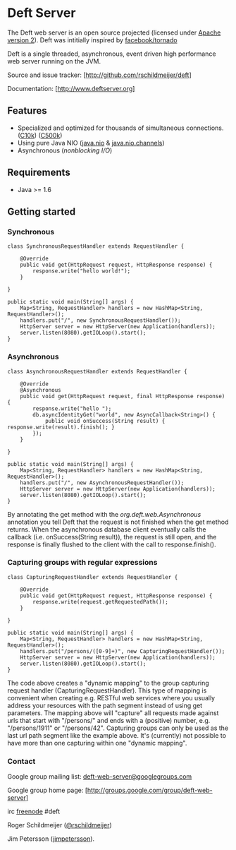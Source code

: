 # Deft Server
The Deft web server is an open source projected (licensed under [Apache version 2]). Deft was intitially inspired by [facebook/tornado]

Deft is a single threaded, asynchronous, event driven high performance web server running on the JVM.

Source and issue tracker: [http://github.com/rschildmeijer/deft]

Documentation: [http://www.deftserver.org]
 
## Features
 
 * Specialized and optimized for thousands of simultaneous connections. ([C10k]) ([C500k])
 * Using pure Java NIO ([java.nio] & [java.nio.channels])
 * Asynchronous (*nonblocking I/O*)

## Requirements
* Java >= 1.6 

## Getting started
### Synchronous

    class SynchronousRequestHandler extends RequestHandler {

        @Override
        public void get(HttpRequest request, HttpResponse response) {
            response.write("hello world!");
        }

    }

    public static void main(String[] args) {
        Map<String, RequestHandler> handlers = new HashMap<String, RequestHandler>();
        handlers.put("/", new SynchronousRequestHandler());
        HttpServer server = new HttpServer(new Application(handlers));
        server.listen(8080).getIOLoop().start();
    }
    

### Asynchronous

    class AsynchronousRequestHandler extends RequestHandler {

        @Override
        @Asynchronous
        public void get(HttpRequest request, final HttpResponse response) {
            response.write("hello ");
            db.asyncIdentityGet("world", new AsyncCallback<String>() {
                public void onSuccess(String result) { response.write(result).finish(); }
            });
        }

    }

    public static void main(String[] args) {
        Map<String, RequestHandler> handlers = new HashMap<String, RequestHandler>();
        handlers.put("/", new AsynchronousRequestHandler());
        HttpServer server = new HttpServer(new Application(handlers));
        server.listen(8080).getIOLoop().start();
    }
By annotating the get method with the *org.deft.web.Asynchronous* annotation you tell Deft that the request is
not finished when the get method returns. When the asynchronous database client eventually calls the callback (i.e. onSuccess(String result)), 
the request is still open, and the response is finally flushed to the client with the call to response.finish(). 

### Capturing groups with regular expressions

    class CapturingRequestHandler extends RequestHandler {

        @Override
        public void get(HttpRequest request, HttpResponse response) { 
            response.write(request.getRequestedPath());
        }

    }

    public static void main(String[] args) {
        Map<String, RequestHandler> handlers = new HashMap<String, RequestHandler>();
        handlers.put("/persons/([0-9]+)", new CapturingRequestHandler());
        HttpServer server = new HttpServer(new Application(handlers));
        server.listen(8080).getIOLoop().start();
    }

The code above creates a "dynamic mapping" to the group capturing request handler (CapturingRequestHandler). This type 
of mapping is convenient when creating e.g. RESTful web services where you usually address your resources with the path 
segment instead of using get parameters. The mapping above will "capture" all requests made against urls that start with 
"/persons/" and ends with a (positive) number, e.g. "/persons/1911" or "/persons/42". Capturing groups can only be used as the
last url path segment like the example above. It's (currently) not possible to have more than one capturing within one 
"dynamic mapping".

### Contact
Google group mailing list: deft-web-server@googlegroups.com

Google group home page: [http://groups.google.com/group/deft-web-server]

irc [freenode] #deft

Roger Schildmeijer ([@rschildmeijer]) 

Jim Petersson ([jimpetersson]).

[@rschildmeijer]: http://twitter.com/rschildmeijer
[jimpetersson]: http://github.com/jimpetersson
[C10k]: http://en.wikipedia.org/wiki/C10k_problem
[C500k]: http://blog.urbanairship.com/blog/2010/08/24/c500k-in-action-at-urban-airship/
[java.nio]: http://download.oracle.com/javase/6/docs/api/java/nio/package-summary.html
[java.nio.channels]: http://download.oracle.com/javase/6/docs/api/java/nio/channels/package-summary.html
[Apache version 2]: http://www.apache.org/licenses/LICENSE-2.0.html
[freenode]: http://freenode.net/irc_servers.shtml
[facebook/tornado]: http://github.com/facebook/tornado
[http://github.com/rschildmeijer/deft]: http://github.com/rschildmeijer/deft
[http://www.deftserver.org]: http://www.deftserver.org
[http://groups.google.com/group/deft-web-server]: http://groups.google.com/group/deft-web-server
